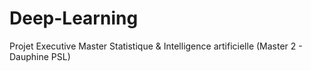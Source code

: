 # Deep-Learning
Projet Executive Master Statistique &amp; Intelligence artificielle (Master 2 - Dauphine PSL)
